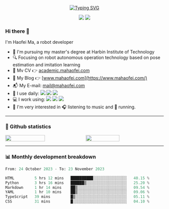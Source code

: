 
<!--
**HaofeiMa/HaofeiMa** is a ✨ _special_ ✨ repository because its `README.md` (this file) appears on your GitHub profile.

Here are some ideas to get you started:

- 🔭 I’m currently working on ...
- 🌱 I’m currently learning ...
- 👯 I’m looking to collaborate on ...
- 🤔 I’m looking for help with ...
- 💬 Ask me about ...
- 📫 How to reach me: ...
- 😄 Pronouns: ...
- ⚡ Fun fact: ...
-->

<p align="center">
      <a href="https://git.io/typing-svg"><img src="https://readme-typing-svg.herokuapp.com?font=Monospace&weight=600&size=24&duration=3000&pause=2000&color=000000&center=true&vCenter=true&random=false&width=435&height=60&lines=Haofei+Ma+-+Infinite+Advancing" alt="Typing SVG" /></a>
</p>

<div align="center">

[![](https://img.shields.io/badge/dynamic/json?url=https%3A%2F%2Fapi.github-star-counter.workers.dev%2Fuser%2FHaofeiMa&query=stars&suffix=%20stars&logo=Github&label=Github&color=blue)](https://github.com/HaofeiMa)
[![](https://img.shields.io/badge/dynamic/xml?url=https%3A%2F%2Fblog.csdn.net%2Fweixin_44543463&query=%2F%2Fli%5B3%5D%2Fdiv%2Fspan%5B1%5D%2Ftext()%5B1%5D&suffix=%20stars&logo=c&label=CSDN&color=red)](https://blog.csdn.net/weixin_44543463)

</div>

### Hi there 👋

I'm Haofei Ma, a robot developer

- 🏫 I'm pursuing my master's degree at Harbin Institute of Technology
- 🔍 Focusing on robot autonomous operation technology based on pose estimation and imitation learning
- 📃 Mv CV 👉 [academic.mahaofei.com](https://academic.mahaofei.com/)
- 📝 My Blog 👉 [www.mahaofei.com](https://www.mahaofei.com/)
- 📬 My E-mail: [mail@mahaofei.com](mailto:mail@mahaofei.com)
- 🚀 I use daily: ![](https://img.shields.io/badge/Git-black?logo=Git) ![](https://img.shields.io/badge/Shell-red?logo=Shell) ![](https://img.shields.io/badge/VS%20Code-blue?logo=visual%20studio%20code)
- 💻 I work using: ![](https://img.shields.io/badge/Python-lightyellow?logo=Python) ![](https://img.shields.io/badge/C%2B%2B-darkblue?logo=c%2B%2B) ![](https://img.shields.io/badge/Html5-red?logo=html5&logoColor=white)
- 🌈 I'm very interested in 🎧 listening to music and 🏃 running.


----

### 📇 Github statistics

<div style="display: flex;">
      <img src="https://github-readme-stats.vercel.app/api?username=HaofeiMa&show_icons=true&icon_color=CE1D2D&text_color=718096&bg_color=ffffff&hide_title=true" style="width: 50%;" />
      &nbsp;
      <img src="https://github-readme-streak-stats.herokuapp.com/?user=HaofeiMa" style="width: 46%;" />
</div>

----

### 📊 Monthly development breakdown

<!--START_SECTION:waka-->

```python
From: 24 October 2023 - To: 23 November 2023

HTML         5 hrs 12 mins   ██████████░░░░░░░░░░░░░░░   40.15 %
Python       3 hrs 16 mins   ██████▒░░░░░░░░░░░░░░░░░░   25.20 %
Markdown     1 hr 14 mins    ██▒░░░░░░░░░░░░░░░░░░░░░░   09.54 %
YAML         1 hr 10 mins    ██▒░░░░░░░░░░░░░░░░░░░░░░   09.06 %
TypeScript   39 mins         █▒░░░░░░░░░░░░░░░░░░░░░░░   05.11 %
CSS          31 mins         █░░░░░░░░░░░░░░░░░░░░░░░░   04.10 %
```

<!--END_SECTION:waka-->
